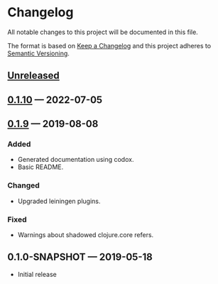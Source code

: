# Changelog

All notable changes to this project will be documented in this file.

The format is based on [Keep a Changelog](http://keepachangelog.com)
and this project adheres to [Semantic Versioning](http://semver.org/spec/v2.0.0.html).


## [Unreleased]

## [0.1.10] — 2022-07-05

## [0.1.9] — 2019-08-08
### Added
- Generated documentation using codox.
- Basic README.
### Changed
- Upgraded leiningen plugins.
### Fixed
- Warnings about shadowed clojure.core refers. 

## 0.1.0-SNAPSHOT — 2019-05-18
- Initial release


[0.1.0]: https://github.com/b-social/spec-validate/compare/0.1.0-SNAPSHOT...0.1.0
[0.1.1]: https://github.com/b-social/spec-validate/compare/0.1.0...0.1.1
[0.1.2]: https://github.com/b-social/spec-validate/compare/0.1.1...0.1.2
[0.1.3]: https://github.com/b-social/spec-validate/compare/0.1.2...0.1.3
[0.1.4]: https://github.com/b-social/spec-validate/compare/0.1.3...0.1.4
[0.1.5]: https://github.com/b-social/spec-validate/compare/0.1.4...0.1.5
[0.1.6]: https://github.com/b-social/spec-validate/compare/0.1.5...0.1.6
[0.1.7]: https://github.com/b-social/spec-validate/compare/0.1.6...0.1.7
[0.1.8]: https://github.com/b-social/spec-validate/compare/0.1.7...0.1.8
[0.1.8]: https://github.com/b-social/spec-validate/compare/0.1.8...0.1.8
[0.1.9]: https://github.com/b-social/spec-validate/compare/0.1.8...0.1.9
[0.1.10]: https://github.com/b-social/spec-validate/compare/0.1.9...0.1.10
[Unreleased]: https://github.com/b-social/spec-validate/compare/0.1.10...HEAD
